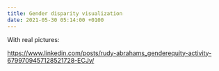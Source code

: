 ```yaml
---
title: Gender disparity visualization
date: 2021-05-30 05:14:00 +0100
---
```




With real pictures:

https://www.linkedin.com/posts/rudy-abrahams_genderequity-activity-6799709457128521728-ECJy/